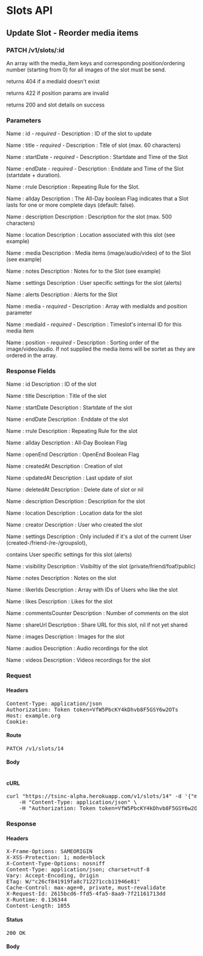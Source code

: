 # Slots API

## Update Slot - Reorder media items

### PATCH /v1/slots/:id

An array with the media_item keys and corresponding position/ordering number (starting from 0) for all images of the slot must be send.

returns 404 if a mediaId doesn&#39;t exist

returns 422 if position params are invalid

returns 200 and slot details on success

### Parameters

Name : id *- required -*
Description : ID of the slot to update

Name : title *- required -*
Description : Title of slot (max. 60 characters)

Name : startDate *- required -*
Description : Startdate and Time of the Slot

Name : endDate *- required -*
Description : Enddate and Time of the Slot (startdate + duration).

Name : rrule
Description : Repeating Rule for the Slot.

Name : allday
Description : The All-Day boolean Flag indicates that a Slot lasts for one or more complete days (default: false).

Name : description
Description : Description for the slot (max. 500 characters)

Name : location
Description : Location associated with this slot (see example)

Name : media
Description : Media items (image/audio/video) of to the Slot (see example)

Name : notes
Description : Notes for to the Slot (see example)

Name : settings
Description : User specific settings for the slot (alerts)

Name : alerts
Description : Alerts for the Slot

Name : media *- required -*
Description : Array with mediaIds and position parameter

Name : mediaId *- required -*
Description : Timeslot&#39;s internal ID for this media item

Name : position *- required -*
Description : Sorting order of the image/video/audio. If not supplied the media items will be sortet as they are ordered in the array.


### Response Fields

Name : id
Description : ID of the slot

Name : title
Description : Title of the slot

Name : startDate
Description : Startdate of the slot

Name : endDate
Description : Enddate of the slot

Name : rrule
Description : Repeating Rule for the slot

Name : allday
Description : All-Day Boolean Flag

Name : openEnd
Description : OpenEnd Boolean Flag

Name : createdAt
Description : Creation of slot

Name : updatedAt
Description : Last update of slot

Name : deletedAt
Description : Delete date of slot or nil

Name : description
Description : Description for the slot

Name : location
Description : Location data for the slot

Name : creator
Description : User who created the slot

Name : settings
Description : Only included if it&#39;s a slot of the current User (created-/friend-/re-/groupslot),

contains User specific settings for this slot (alerts)

Name : visibility
Description : Visibiltiy of the slot (private/friend/foaf/public)

Name : notes
Description : Notes on the slot

Name : likerIds
Description : Array with IDs of Users who like the slot

Name : likes
Description : Likes for the slot

Name : commentsCounter
Description : Number of comments on the slot

Name : shareUrl
Description : Share URL for this slot, nil if not yet shared

Name : images
Description : Images for the slot

Name : audios
Description : Audio recordings for the slot

Name : videos
Description : Videos recordings for the slot

### Request

#### Headers

<pre>Content-Type: application/json
Authorization: Token token=VfW5PbcKY4kDhvb8F5GSY6w2OTs
Host: example.org
Cookie: </pre>

#### Route

<pre>PATCH /v1/slots/14</pre>

#### Body
```javascript

```


#### cURL

<pre class="request">curl &quot;https://tsinc-alpha.herokuapp.com/v1/slots/14&quot; -d &#39;{&quot;media&quot;:[{&quot;mediaId&quot;:8,&quot;mediaType&quot;:&quot;image&quot;,&quot;position&quot;:2},{&quot;mediaId&quot;:9,&quot;mediaType&quot;:&quot;image&quot;,&quot;position&quot;:0},{&quot;mediaId&quot;:10,&quot;mediaType&quot;:&quot;image&quot;,&quot;position&quot;:1}]}&#39; -X PATCH \
	-H &quot;Content-Type: application/json&quot; \
	-H &quot;Authorization: Token token=VfW5PbcKY4kDhvb8F5GSY6w2OTs&quot;</pre>

### Response

#### Headers

<pre>X-Frame-Options: SAMEORIGIN
X-XSS-Protection: 1; mode=block
X-Content-Type-Options: nosniff
Content-Type: application/json; charset=utf-8
Vary: Accept-Encoding, Origin
ETag: W/&quot;c26cf841919fa8c712271ccb11946e81&quot;
Cache-Control: max-age=0, private, must-revalidate
X-Request-Id: 2615bcd6-ffd5-4fa5-8aa9-7f21161713dd
X-Runtime: 0.136344
Content-Length: 1055</pre>

#### Status

<pre>200 OK</pre>

#### Body

```javascript

```

